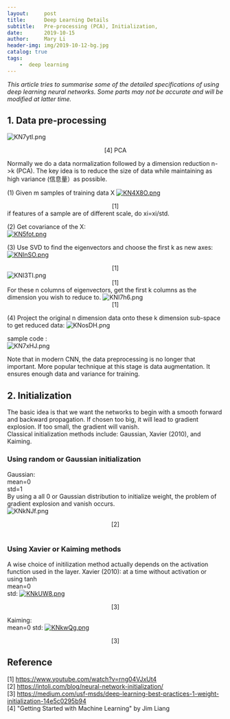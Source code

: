 ```yaml
---
layout:     post
title:      Deep Learning Details
subtitle:   Pre-processing (PCA), Initialization,
date:       2019-10-15
author:     Mary Li
header-img: img/2019-10-12-bg.jpg
catalog: true
tags: 
    -  deep learning
---
```

_This article tries to summarise some of the detailed specifications of using deep learning neural networks. Some parts may not be accurate and will be modified 
at latter time._

## 1. Data pre-processing
![KN7ytI.png](https://s2.ax1x.com/2019/10/24/KN7ytI.png) <center> [4] PCA </center>

Normally we do a data normalization followed by a dimension reduction n->k (PCA). 
The key idea is to reduce the size of data while maintaining as high variance (信息量）as possible. <br>

(1) Given m samples of training data X
[![KN4X8O.png](https://s2.ax1x.com/2019/10/24/KN4X8O.png)](https://imgchr.com/i/KN4X8O) <center> [1] </center>
if features of a sample are of different scale, do xi=xi/std. <br>

(2) Get covariance of the X: <br>
[![KN5fot.png](https://s2.ax1x.com/2019/10/24/KN5fot.png)](https://imgchr.com/i/KN5fot) 

(3) Use SVD to find the eigenvectors and choose the first k as new axes: <br> 
[![KNInSO.png](https://s2.ax1x.com/2019/10/24/KNInSO.png)](https://imgchr.com/i/KNInSO) <center> [1] </center>
![KNI3TI.png](https://s2.ax1x.com/2019/10/24/KNI3TI.png) <center> [1] </center>
For these n columns of eigenvectors, get the first k columns as the dimension you wish to reduce to. 
![KNI7h6.png](https://s2.ax1x.com/2019/10/24/KNI7h6.png) <center> [1] </center>

(4) Project the original n dimension data onto these k dimension sub-space to get reduced data:
![KNosDH.png](https://s2.ax1x.com/2019/10/24/KNosDH.png)


sample code : <br>
![KN7xHJ.png](https://s2.ax1x.com/2019/10/24/KN7xHJ.png)


Note that in modern CNN, the data preprocessing is no longer that important. More popular technique at this stage is data augmentation.
It ensures enough data and variance for training.

## 2. Initialization
The basic idea is that we want the networks to begin with a smooth forward and backward propagation. If chosen too big, it will lead to gradient explosion. 
If too small, the gradient will vanish. <br>
Classical initialization methods include: Gaussian, Xavier (2010), and Kaiming. <br>

### Using random or Gaussian initialization
Gaussian: <br>
          mean=0 <br>
          std=1 <br>
By using a all 0 or Gaussian distribution to initialize weight, the problem of gradient explosion and vanish occurs. <br>
![KNkNJf.png](https://s2.ax1x.com/2019/10/24/KNkNJf.png) <center> [2] </center><br>

### Using Xavier or Kaiming methods
 A wise choice of initilization method actually depends on the activation function used in the layer.
 Xavier (2010): at a time without activation or using tanh <br>
                mean=0 <br>
                std: [![KNkUW8.png](https://s2.ax1x.com/2019/10/24/KNkUW8.png)](https://imgchr.com/i/KNkUW8) <center> [3] </center>
                  
 Kaiming: <br>
          mean=0
          std: [![KNkwQg.png](https://s2.ax1x.com/2019/10/24/KNkwQg.png)](https://imgchr.com/i/KNkwQg) <center> [3] </center>
  
 

## Reference
[1] https://www.youtube.com/watch?v=rng04VJxUt4 <br>
[2] https://intoli.com/blog/neural-network-initialization/ <br>
[3] https://medium.com/usf-msds/deep-learning-best-practices-1-weight-initialization-14e5c0295b94 <br>
[4] "Getting Started with Machine Learning" by Jim Liang <br>

          
          